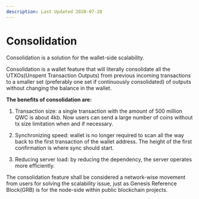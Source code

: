 ```yaml
---
description: Last Updated 2020-07-28
---
```


# Consolidation

Consolidation is a solution for the wallet-side scalability.

Consolidation is a wallet feature that will literally consolidate all the UTXOs\(Unspent Transaction Outputs\) from previous incoming transactions to a smaller set \(preferably one set if continuously consolidated\) of outputs without changing the balance in the wallet.

**The benefits of consolidation are:**  
  
1. Transaction size: a single transaction with the amount of 500 million QWC is about 4kb. Now users can send a large number of coins without tx size limitation when and if necessary.

2. Synchronizing speed: wallet is no longer required to scan all the way back to the first transaction of the wallet address. The height of the first confirmation is where sync should start.

3. Reducing server load: by reducing the dependency, the server operates more efficiently. 

The consolidation feature shall be considered a network-wise movement from users for solving the scalability issue, just as Genesis Reference Block\(GRB\) is for the node-side within public blockchain projects.

